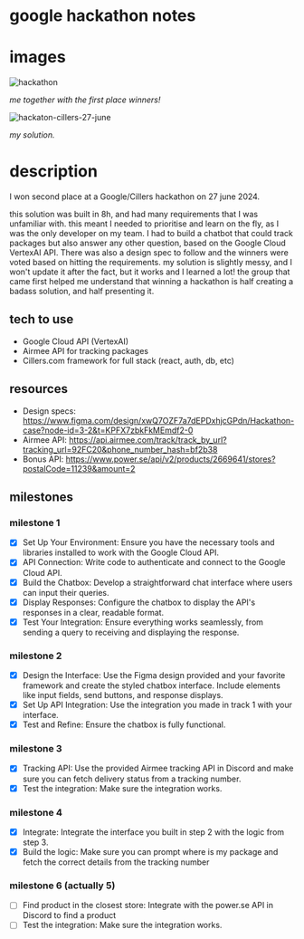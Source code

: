 # google hackathon notes

# images

![hackathon](https://github.com/neontomo/google-hackathon-27-june/assets/105588693/508bcdf8-41d5-4458-9f6e-bafd0c3d8ab4)

_me together with the first place winners!_

![hackaton-cillers-27-june](https://github.com/neontomo/google-hackathon-27-june/assets/105588693/220cddf8-5761-4810-9864-38e329682b97)

_my solution._

# description

I won second place at a Google/Cillers hackathon on 27 june 2024.

this solution was built in 8h, and had many requirements that I was unfamiliar with. this meant I needed to prioritise and learn on the fly, as I was the only developer on my team. I had to build a chatbot that could track packages but also answer any other question, based on the Google Cloud VertexAI API. There was also a design spec to follow and the winners were voted based on hitting the requirements. my solution is slightly messy, and I won't update it after the fact, but it works and I learned a lot! the group that came first helped me understand that winning a hackathon is half creating a badass solution, and half presenting it.

## tech to use

- Google Cloud API (VertexAI)
- Airmee API for tracking packages
- Cillers.com framework for full stack (react, auth, db, etc)

## resources

- Design specs: https://www.figma.com/design/xwQ7OZF7a7dEPDxhjcGPdn/Hackathon-case?node-id=3-2&t=KPFX7zbkFkMEmdf2-0
- Airmee API: https://api.airmee.com/track/track_by_url?tracking_url=92FC20&phone_number_hash=bf2b38
- Bonus API: https://www.power.se/api/v2/products/2669641/stores?postalCode=11239&amount=2

## milestones

### milestone 1

- [x] Set Up Your Environment: Ensure you have the necessary tools and libraries installed to work with the Google Cloud API.
- [x] API Connection: Write code to authenticate and connect to the Google Cloud API.
- [x] Build the Chatbox: Develop a straightforward chat interface where users can input their queries.
- [x] Display Responses: Configure the chatbox to display the API's responses in a clear, readable format.
- [x] Test Your Integration: Ensure everything works seamlessly, from sending a query to receiving and displaying the response.

### milestone 2

- [x] Design the Interface: Use the Figma design provided and your favorite framework and create the styled chatbox interface. Include elements like input fields, send buttons, and response displays.
- [x] Set Up API Integration: Use the integration you made in track 1 with your interface.
- [x] Test and Refine: Ensure the chatbox is fully functional.

### milestone 3

- [x] Tracking API: Use the provided Airmee tracking API in Discord and make sure you can fetch delivery status from a tracking number.
- [x] Test the integration: Make sure the integration works.

### milestone 4

- [x] Integrate: Integrate the interface you built in step 2 with the logic from step 3.
- [x] Build the logic: Make sure you can prompt where is my package and fetch the correct details from the tracking number

### milestone 6 (actually 5)

- [ ] Find product in the closest store: Integrate with the power.se API in Discord to find a product
- [ ] Test the integration: Make sure the integration works.
